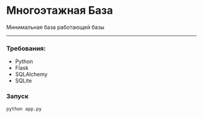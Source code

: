 # Многоэтажная База

Минимальная база работающей базы

---

### Требования:

- Python
- Flask
- SQLAlchemy
- SQLite

### Запуск

```bash
python app.py
```
